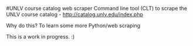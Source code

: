 #UNLV course catalog web scraper 
Command line tool (CLT) to scrape the UNLV course catalog - http://catalog.unlv.edu/index.php

Why do this?
To learn some more Python/web scraping

This is a work in progress. :)

